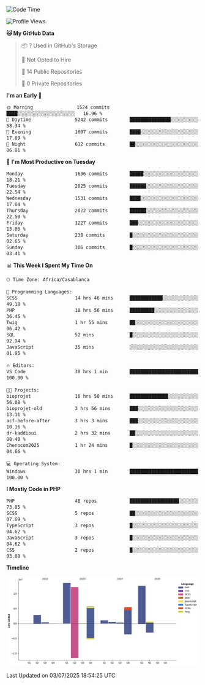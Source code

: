 <!--START_SECTION:waka-->
![Code Time](http://img.shields.io/badge/Code%20Time-6%2C265%20hrs%2032%20mins-blue)

![Profile Views](http://img.shields.io/badge/Profile%20Views-0-blue)

**🐱 My GitHub Data** 

> 📦 ? Used in GitHub's Storage 
 > 
> 🚫 Not Opted to Hire
 > 
> 📜 14 Public Repositories 
 > 
> 🔑 0 Private Repositories 
 > 
**I'm an Early 🐤** 

```text
🌞 Morning                1524 commits        ████░░░░░░░░░░░░░░░░░░░░░   16.96 % 
🌆 Daytime                5242 commits        ███████████████░░░░░░░░░░   58.34 % 
🌃 Evening                1607 commits        ████░░░░░░░░░░░░░░░░░░░░░   17.89 % 
🌙 Night                  612 commits         ██░░░░░░░░░░░░░░░░░░░░░░░   06.81 % 
```
📅 **I'm Most Productive on Tuesday** 

```text
Monday                   1636 commits        █████░░░░░░░░░░░░░░░░░░░░   18.21 % 
Tuesday                  2025 commits        ██████░░░░░░░░░░░░░░░░░░░   22.54 % 
Wednesday                1531 commits        ████░░░░░░░░░░░░░░░░░░░░░   17.04 % 
Thursday                 2022 commits        ██████░░░░░░░░░░░░░░░░░░░   22.50 % 
Friday                   1227 commits        ███░░░░░░░░░░░░░░░░░░░░░░   13.66 % 
Saturday                 238 commits         █░░░░░░░░░░░░░░░░░░░░░░░░   02.65 % 
Sunday                   306 commits         █░░░░░░░░░░░░░░░░░░░░░░░░   03.41 % 
```


📊 **This Week I Spent My Time On** 

```text
🕑︎ Time Zone: Africa/Casablanca

💬 Programming Languages: 
SCSS                     14 hrs 46 mins      ████████████░░░░░░░░░░░░░   49.18 % 
PHP                      10 hrs 56 mins      █████████░░░░░░░░░░░░░░░░   36.45 % 
Twig                     1 hr 55 mins        ██░░░░░░░░░░░░░░░░░░░░░░░   06.42 % 
SQL                      52 mins             █░░░░░░░░░░░░░░░░░░░░░░░░   02.94 % 
JavaScript               35 mins             ░░░░░░░░░░░░░░░░░░░░░░░░░   01.95 % 

🔥 Editors: 
VS Code                  30 hrs 1 min        █████████████████████████   100.00 % 

🐱‍💻 Projects: 
bioprojet                16 hrs 50 mins      ██████████████░░░░░░░░░░░   56.08 % 
bioprojet-old            3 hrs 56 mins       ███░░░░░░░░░░░░░░░░░░░░░░   13.11 % 
acf-before-after         3 hrs 3 mins        ███░░░░░░░░░░░░░░░░░░░░░░   10.16 % 
dr-kaddioui              2 hrs 32 mins       ██░░░░░░░░░░░░░░░░░░░░░░░   08.48 % 
Chenocom2025             1 hr 24 mins        █░░░░░░░░░░░░░░░░░░░░░░░░   04.66 % 

💻 Operating System: 
Windows                  30 hrs 1 min        █████████████████████████   100.00 % 
```

**I Mostly Code in PHP** 

```text
PHP                      48 repos            ██████████████████░░░░░░░   73.85 % 
SCSS                     5 repos             ██░░░░░░░░░░░░░░░░░░░░░░░   07.69 % 
TypeScript               3 repos             █░░░░░░░░░░░░░░░░░░░░░░░░   04.62 % 
JavaScript               3 repos             █░░░░░░░░░░░░░░░░░░░░░░░░   04.62 % 
CSS                      2 repos             █░░░░░░░░░░░░░░░░░░░░░░░░   03.08 % 
```



**Timeline**

![Lines of Code chart](https://raw.githubusercontent.com/tahar-elgunaoui/tahar-elgunaoui/main/assets/bar_graph.png)


 Last Updated on 03/07/2025 18:54:25 UTC
<!--END_SECTION:waka-->
